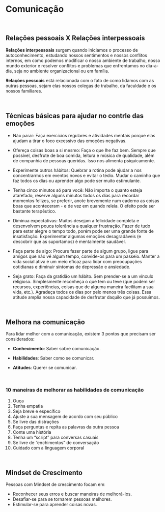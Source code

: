 # Comunicação

&nbsp;
## Relações pessoais X Relações interpessoais

**Relações interpessoais** surgem quando iniciamos o processo de autoconhecimento, estudando nossos sentimentos e nossos conflitos internos, em como podemos modificar o nosso ambiente de trabalho, nosso mundo exterior e resolver conflitos e problemas que enfrentamos no dia-a-dia, seja no ambiente organizacional ou em família.

**Relações pessoais** está relacionada com o fato de como lidamos com as outras pessoas, sejam elas nossos colegas de trabalho, da faculdade e os nossos familiares.

&nbsp;
## Técnicas básicas para ajudar no contrle das emoções 

- Não parar: Faça exercícios regulares e atividades mentais porque elas ajudam a tirar o foco excessivo das emoções negativas.

- Ofereça coisas boas a si mesmo: Faça o que lhe faz bem. Sempre que possível, desfrute de boa comida, leitura e música de qualidade, além de companhia de pessoas queridas. Isso nos alimenta psiquicamente.

- Experimente outros hábitos: Quebrar a rotina pode ajudar a nos concentrarmos em eventos novos e evitar o tédio. Mudar o caminho que faz todos os dias ou aprender algo pode ser muito estimulante.

- Tenha cinco minutos só para você: Não importa o quanto esteja atarefado, reserve alguns minutos todos os dias para recordar momentos felizes, se preferir, anote brevemente num caderno as coisas boas que aconteceram - e de vez em quando releia. O efeito pode ser bastante terapêutico.

- Diminua expectativas: Muitos desejam a felicidade completa e desenvolvem pouca tolerância a qualquer frustração. Fazer de tudo para estar alegre o tempo todo, porém pode ser uma grande fonte de insatisfação. Experimentar algumas emoções desagradáveis (e descobrir que as suportamos) é mentalmente saudável.

- Faça parte de algo: Procure fazer parte de algum grupo, ligue para amigos que não vê algum tempo, convide-os para um passeio. Manter a vida social ativa é um meio eficaz para lidar com preocupações cotidianas e diminuir sintomas de depressão e ansiedade.

- Seja grato: Faça da gratidão um hábito. Sem prender-se a um vínculo religioso. Simplesmente reconheça o que tem ou teve (que podem ser recursos, experiências, coisas que de alguma maneira facilitam a sua vida, etc.). Agradeça todos os dias por pelo menos três coisas. Essa atitude amplia nossa capacidade de desfrutar daquilo que já possuímos.

&nbsp;
## Melhora na comunicação

Para lidar melhor com a comunicação, existem 3 pontos que precisam ser considerados:

- **Conhecimento**: Saber sobre comunicação.

- **Habilidades**: Saber como se comunicar.

- **Atitudes**: Querer se comunicar.

&nbsp;
### 10 maneiras de melhorar as habilidades de comunicação

1. Ouça
2. Tenha empatia
3. Seja breve e específico
4. Ajuste a sua mensagem de acordo com seu público
5. Se livre das distrações
6. Faça perguntas e repita as palavras da outra pessoa
7. Conte uma história
8. Tenha um “script” para conversas casuais
9. Se livre de “enchimentos” de conversação
10. Cuidado com a linguagem corporal

&nbsp;
## Mindset de Crescimento

Pessoas com Mindset de crescimento focam em:

- Reconhecer seus erros e buscar maneiras de melhorá-los.
- Desafiar-se para se tornarem pessoas melhores.
- Estimular-se para aprender coisas novas.

&nbsp;
=======================================================







